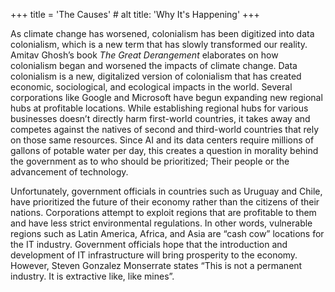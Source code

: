 +++
title = 'The Causes' # alt title: 'Why It's Happening'
+++

As climate change has worsened, colonialism has been digitized into data colonialism, which is a new term that has slowly transformed our reality. Amitav Ghosh’s book *The Great Derangement* elaborates on how colonialism began and worsened the impacts of climate change. Data colonialism is a new, digitalized version of colonialism that has created economic, sociological, and ecological impacts in the world. Several corporations like Google and Microsoft have begun expanding new regional hubs at profitable locations. While establishing regional hubs for various businesses doesn’t directly harm first-world countries, it takes away and competes against the natives of second and third-world countries that rely on those same resources. Since AI and its data centers require millions of gallons of potable water per day, this creates a question in morality behind the government as to who should be prioritized; Their people or the advancement of technology. 

Unfortunately, government officials in countries such as Uruguay and Chile, have prioritized the future of their economy rather than the citizens of their nations. Corporations attempt to exploit regions that are profitable to them and have less strict environmental regulations. In other words, vulnerable regions such as Latin America, Africa, and Asia are “cash cow” locations for the IT industry. Government officials hope that the introduction and development of IT infrastructure will bring prosperity to the economy. However, Steven Gonzalez Monserrate states “This is not a permanent industry. It is extractive like, like mines”. 

